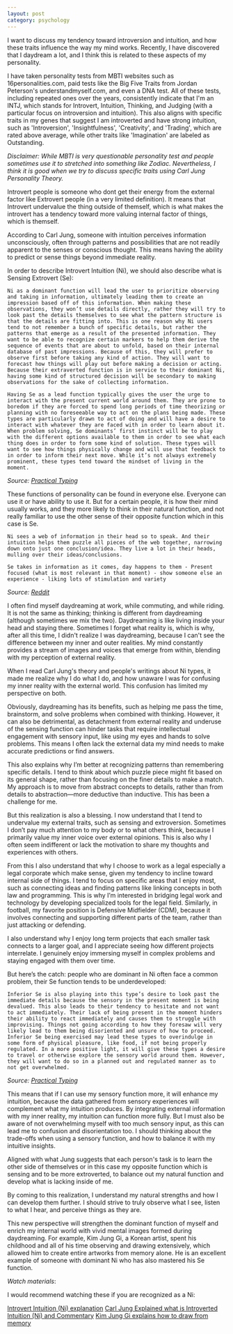 ```yaml
---
layout: post
category: psychology 
---
```


I want to discuss my tendency toward introversion and intuition, and how these traits influence the way my mind works. Recently, I have discovered that I daydream a lot, and I think this is related to these aspects of my personality.

I have taken personality tests from MBTI websites such as 16personalities.com, paid tests like the Big Five Traits from Jordan Peterson's understandmyself.com, and even a DNA test. All of these tests, including repeated ones over the years, consistently indicate that I'm an INTJ, which stands for Introvert, Intuition, Thinking, and Judging (with a particular focus on introversion and intuition). This also aligns with specific traits in my genes that suggest I am introverted and have strong intuition, such as 'Introversion', 'Insightfulness', 'Creativity', and 'Trading', which are rated above average, while other traits like 'Imagination' are labeled as Outstanding.

_Disclaimer: While MBTI is very questionable personality test and people sometimes use it to stretched into something like Zodiac. Nevertheless, I think it is good when we try to discuss specific traits using Carl Jung Personality Theory._

Introvert people is someone who dont get their energy from the external factor like Extrovert people (in a very limited definition).  It means that Introvert undervalue the thing outside of themself, which is what makes the introvert has a tendency toward more valuing internal factor of things, which is themself. 

According to Carl Jung, someone with intuition perceives information unconsciously, often through patterns and possibilities that are not readily apparent to the senses or conscious thought. This means having the ability to predict or sense things beyond immediate reality.

In order to describe Introvert Intuition (Ni), we should also describe what is Sensing Extrovert (Se):

```
Ni as a dominant function will lead the user to prioritize observing and taking in information, ultimately leading them to create an impression based off of this information. When making these observations, they won’t use details directly, rather they will try to look past the details themselves to see what the pattern structure is that the details are fitting into. This is one reason why Ni users tend to not remember a bunch of specific details, but rather the patterns that emerge as a result of the presented information. They want to be able to recognize certain markers to help them derive the sequence of events that are about to unfold, based on their internal database of past impressions. Because of this, they will prefer to observe first before taking any kind of action. They will want to forecast how things will play out before making a decision or acting. Because their extraverted function is in service to their dominant Ni, having some kind of structured decision will be secondary to making observations for the sake of collecting information.

Having Se as a lead function typically gives the user the urge to interact with the present current world around them. They are prone to boredom if they are forced to spend long periods of time theorizing or planning with no foreseeable way to act on the plans being made. These types are particularly drawn to act of doing and will have a desire to interact with whatever they are faced with in order to learn about it. When problem solving, Se dominants’ first instinct will be to play with the different options available to them in order to see what each thing does in order to form some kind of solution. These types will want to see how things physically change and will use that feedback to in order to inform their next move. While it’s not always extremely prominent, these types tend toward the mindset of living in the moment.
```
*Source: [Practical Typing](https://practicaltyping.com/2021/10/25/the-functions-in-each-position-se-ni-ni-se/)*

These functions of personality can be found in everyone else. Everyone can use it or have ability to use it. But for a certain people, it is how their mind usually works, and they more likely to think in their natural function, and not really familiar to use the other sense of their opposite function which in this case is Se.

```
Ni sees a web of information in their head so to speak. And their intuition helps them puzzle all pieces of the web together, narrowing down onto just one conclusion/idea. They live a lot in their heads, mulling over their ideas/conclusions. 

Se takes in information as it comes, day happens to them - Present focused (what is most relevant in that moment) - show someone else an experience - liking lots of stimulation and variety
``` 
*Source: [Reddit](https://www.reddit.com/r/mbti/comments/11e1x44/whats_the_difference_between_ne_and_ni/)*

I often find myself daydreaming at work, while commuting, and while riding. It is not the same as thinking; thinking is different from daydreaming (although sometimes we mix the two). Daydreaming is like living inside your head and staying there. Sometimes I forget what reality is, which is why, after all this time, I didn't realize I was daydreaming, because I can't see the difference between my inner and outer realities. My mind constantly provides a stream of images and voices that emerge from within, blending with my perception of external reality. 

When I read Carl Jung's theory and people's writings about Ni types, it made me realize why I do what I do, and how unaware I was for confusing my inner reality with the external world. This confusion has limited my perspective on both.

Obviously, daydreaming has its benefits, such as helping me pass the time, brainstorm, and solve problems when combined with thinking. However, it can also be detrimental, as detachment from external reality and underuse of the sensing function can hinder tasks that require intellectual engagement with sensory input, like using my eyes and hands to solve problems. This means I often lack the external data my mind needs to make accurate predictions or find answers.

This also explains why I’m better at recognizing patterns than remembering specific details. I tend to think about which puzzle piece might fit based on its general shape, rather than focusing on the finer details to make a match. My approach is to move from abstract concepts to details, rather than from details to abstraction—more deductive than inductive. This has been a challenge for me.

But this realization is also a blessing. I now understand that I tend to undervalue my external traits, such as sensing and extroversion. Sometimes I don’t pay much attention to my body or to what others think, because I primarily value my inner voice over external opinions. This is also why I often seem indifferent or lack the motivation to share my thoughts and experiences with others.

From this I also understand that why I choose to work as a legal especially a legal corporate which make sense, given my tendency to incline toward internal side of things. I tend to focus on specific areas that I enjoy most, such as connecting ideas and finding patterns like linking concepts in both law and programming. This is why I’m interested in bridging legal work and technology by developing specialized tools for the legal field. Similarly, in football, my favorite position is Defensive Midfielder (CDM), because it involves connecting and supporting different parts of the team, rather than just attacking or defending. 

I also understand why I enjoy long term projects that each smaller task connects to a larger goal, and I appreciate seeing how different projects interrelate. I genuinely enjoy immersing myself in complex problems and staying engaged with them over time.

But here’s the catch: people who are dominant in Ni often face a common problem, their Se function tends to be underdeveloped:

```
Inferior Se is also playing into this type’s desire to look past the immediate details because the sensory in the present moment is being devalued. This also leads to their tendency to hesitate and not want to act immediately. Their lack of being present in the moment hinders their ability to react immediately and causes them to struggle with improvising. Things not going according to how they foresaw will very likely lead to them being disoriented and unsure of how to proceed. Inferior Se being exercised may lead these types to overindulge in some form of physical pleasure, like food, if not being properly regulated. In a more positive light, it will give these types a desire to travel or otherwise explore the sensory world around them. However, they will want to do so in a planned out and regulated manner as to not get overwhelmed.
```
*Source: [Practical Typing](https://practicaltyping.com/2021/10/25/the-functions-in-each-position-se-ni-ni-se/)*

This means that if I can use my sensory function more, it will enhance my intuition, because the data gathered from sensory experiences will complement what my intuition produces. By integrating external information with my inner reality, my intuition can function more fully. But I must also be aware of not overwhelming myself with too much sensory input, as this can lead me to confusion and disorientation too. I should thinking about the trade-offs when using a sensory function, and how to balance it with my intuitive insights.

Aligned with what Jung suggests that each person's task is to learn the other side of themselves or in this case my opposite function which is sensing and to be more extroverted, to balance out my natural function and develop what is lacking inside of me.

By coming to this realization, I understand my natural strengths and how I can develop them further. I should strive to truly observe what I see, listen to what I hear, and perceive things as they are.

This new perspective will strengthen the dominant function of myself and enrich my internal world with vivid mental images formed during daydreaming. For example, Kim Jung Gi, a Korean artist, spent his childhood and all of his time observing and drawing extensively, which allowed him to create entire artworks from memory alone. He is an excellent example of someone with dominant Ni who has also mastered his Se function.


*Watch materials*:

I would recommend watching these if you are recognized as a Ni:

[Introvert Intuition (Ni) explanation](https://www.youtube.com/watch?v=DLANmpd-YFc)
[Carl Jung Explained what is Introverted Intuition (Ni) and Commentary](https://www.youtube.com/watch?v=i8o30eArkQA)
[Kim Jung Gi explains how to draw from memory](https://www.youtube.com/watch?v=DmqFbgKWoao)
